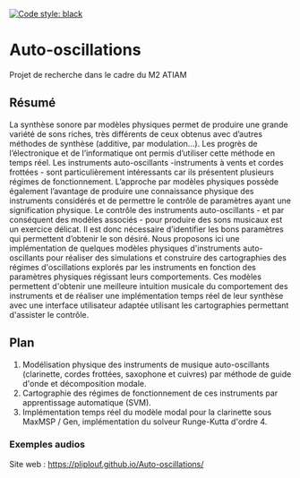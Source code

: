 [![Code style: black](https://img.shields.io/badge/code%20style-black-000000.svg)](https://github.com/psf/black)

# Auto-oscillations
Projet de recherche dans le cadre du M2 ATIAM

## Résumé 

La synthèse sonore par modèles physiques permet de produire une grande variété de sons riches, très différents de ceux obtenus avec d’autres méthodes de synthèse (additive, par modulation…). Les progrès de l’électronique et de l’informatique ont permis d’utiliser cette méthode en temps réel. Les instruments auto-oscillants -instruments à vents et cordes frottées - sont particulièrement intéressants car ils présentent plusieurs régimes de fonctionnement. L’approche par modèles physiques possède également l’avantage de produire une connaissance physique des instruments considérés et de permettre le contrôle de paramètres ayant une signification physique. Le contrôle des instruments auto-oscillants - et par conséquent des modèles associés - pour produire des sons musicaux est un exercice délicat. Il est donc nécessaire d’identifier les bons paramètres qui permettent d’obtenir le son désiré. Nous proposons ici une implémentation de quelques modèles physiques d'instruments auto-oscillants pour réaliser des simulations et construire des cartographies des régimes d'oscillations explorés par les instruments en fonction des paramètres physiques régissant leurs comportements. Ces modèles permettent d'obtenir une meilleure intuition musicale du comportement des instruments et de réaliser une implémentation temps réel de leur synthèse avec une interface utilisateur adaptée utilisant les cartographies permettant d'assister le contrôle.

## Plan 

1. Modélisation physique des instruments de musique auto-oscillants (clarinette, cordes frottées, saxophone et cuivres) par méthode de guide d'onde et décomposition modale.
2. Cartographie des régimes de fonctionnement de ces instruments par apprentissage automatique (SVM).
3. Implémentation temps réel du modèle modal pour la clarinette sous MaxMSP / Gen, implémentation du solveur Runge-Kutta d'ordre 4.

### Exemples audios 

Site web : https://pliplouf.github.io/Auto-oscillations/